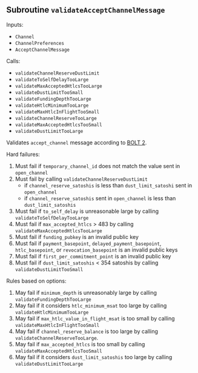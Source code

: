 ## Subroutine `validateAcceptChannelMessage`

Inputs:

-   `Channel`
-   `ChannelPreferences`
-   `AcceptChannelMessage`

Calls:

-   `validateChannelReserveDustLimit`
-   `validateToSelfDelayTooLarge`
-   `validateMaxAcceptedHtlcsTooLarge`
-   `validateDustLimitTooSmall`
-   `validateFundingDepthTooLarge`
-   `validateHtlcMinimumTooLarge`
-   `validateMaxHtlcInFlightTooSmall`
-   `validateChannelReserveTooLarge`
-   `validateMaxAcceptedHtlcsTooSmall`
-   `validateDustLimitTooLarge`

Validates `accept_channel` message according to [BOLT 2](https://github.com/lightning/bolts/blob/master/02-peer-protocol.md#the-accept_channel-message).

Hard failures:

1. Must fail if `temporary_channel_id` does not match the value sent in `open_channel`
1. Must fail by calling `validateChannelReserveDustLimit`
    - if `channel_reserve_satoshis` is less than `dust_limit_satoshi` sent in `open_channel`
    - if `channel_reserve_satoshis` sent in `open_channel` is less than `dust_limit_satoshis`
1. Must fail if `to_self_delay` is unreasonable large by calling `validateToSelfDelayTooLarge`
1. Must fail if `max_accepted_htlcs` > 483 by calling `validateMaxAcceptedHtlcsTooLarge`
1. Must fail if `funding_pubkey` is an invalid public key
1. Must fail if `payment_basepoint`, `delayed_payment_basepoint`, `htlc_basepoint`, or `revocation_basepoint` is an invalid public keys
1. Must fail if `first_per_commitment_point` is an invalid public key
1. Must fail if `dust_limit_satoshis` < 354 satoshis by calling `validateDustLimitTooSmall`

Rules based on options:

1. May fail if `minimum_depth` is unreasonably large by calling `validateFundingDepthTooLarge`
1. May fail if it considers `htlc_minimum_msat` too large by calling `validateHtlcMinimumTooLarge`
1. May fail if `max_htlc_value_in_flight_msat` is too small by calling `validateMaxHtlcInFlightTooSmall`
1. May fail if `channel_reserve_balance` is too large by calling `validateChannelReserveTooLarge`.
1. May fail if `max_accepted_htlcs` is too small by calling `validateMaxAcceptedHtlcsTooSmall`
1. May fail if it considers `dust_limit_satoshis` too large by calling `validateDustLimitTooLarge`
